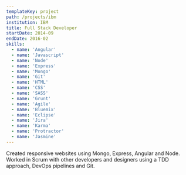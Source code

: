 ```yaml
---
templateKey: project
path: /projects/ibm
institution: IBM
title: Full Stack Developer
startDate: 2014-09
endDate: 2016-02
skills:
  - name: 'Angular'
  - name: 'Javascript'
  - name: 'Node'
  - name: 'Express'
  - name: 'Mongo'
  - name: 'Git'
  - name: 'HTML'
  - name: 'CSS'
  - name: 'SASS'
  - name: 'Grunt'
  - name: 'Agile'
  - name: 'Bluemix'
  - name: 'Eclipse'
  - name: 'Jira'
  - name: 'Karma'
  - name: 'Protractor'
  - name: 'Jasmine'
---
```


Created responsive websites using Mongo, Express, Angular and Node. Worked in Scrum with other developers and designers using a TDD approach, DevOps pipelines and Git.
